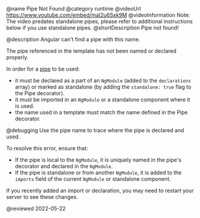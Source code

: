 @name Pipe Not Found
@category runtime
@videoUrl https://www.youtube.com/embed/maI2u6Sxk9M
@videoInformation Note: The video predates standalone pipes, please refer to additional instructions below if you use standalone pipes.
@shortDescription Pipe not found!

@description
Angular can't find a pipe with this name.

The pipe referenced in the template has not been named or declared properly.

In order for a [pipe](guide/pipes) to be used:
 - it must be declared as a part of an `NgModule` (added to the `declarations` array) or marked as standalone (by adding the `standalone: true` flag to the Pipe decorator).
 - it must be imported in an `NgModule` or a standalone component where it is used.
 - the name used in a template must match the name defined in the Pipe decorator.

@debugging
Use the pipe name to trace where the pipe is declared and used.

To resolve this error, ensure that:
 - If the pipe is local to the `NgModule`, it is uniquely named in the pipe's decorator and declared in the `NgModule`.
 - If the pipe is standalone or from another `NgModule`, it is added to the `imports` field of the current `NgModule` or standalone component.

If you recently added an import or declaration, you may need to restart your server to see these changes.

<!-- links -->

<!-- external links -->

<!-- end links -->

@reviewed 2022-05-22
